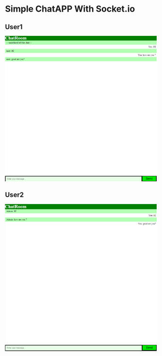 # Simple ChatAPP With Socket.io

## User1
<img title="cover-photo" alt="" src="images/user1.png" width="500px">

## User2
<img title="cover-photo-2" alt="" src="images/user2.png" width="500px">
